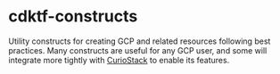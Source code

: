 # cdktf-constructs

Utility constructs for creating GCP and related resources following best practices.
Many constructs are useful for any GCP user, and some will integrate more tightly
with [CurioStack](https://github.com/curioswitch/go-curiostack) to enable its
features.
